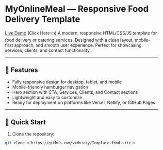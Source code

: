 # MyOnlineMeal — Responsive Food Delivery Template

[Live Demo](https://template-food-site.vercel.app/)  (Click Here👈)
A modern, responsive HTML/CSS/JS template for food delivery or catering services. Designed with a clean layout, mobile-first approach, and smooth user experience. Perfect for showcasing services, clients, and contact functionality.

---

## 🌟 Features
- Fully responsive design for desktop, tablet, and mobile
- Mobile-friendly hamburger navigation
- Hero section with CTA, Services, Clients, and Contact sections
- Lightweight and easy to customize
- Ready for deployment on platforms like Vercel, Netlify, or GitHub Pages

---

## 🚀 Quick Start

1. Clone the repository:
```bash
git clone <(https://github.com/vxdvicky/Template-food-site)>

